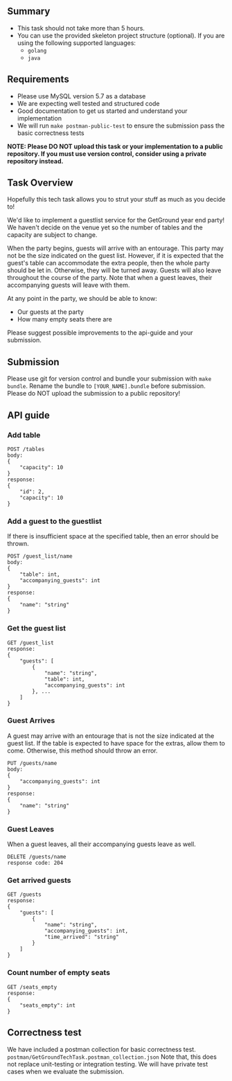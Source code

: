 ## Summary

-   This task should not take more than 5 hours.
-   You can use the provided skeleton project structure (optional). If you are using the following supported languages:
    -   `golang`
    -   `java`

## Requirements

-   Please use MySQL version 5.7 as a database
-   We are expecting well tested and structured code
-   Good documentation to get us started and understand your implementation
-   We will run `make postman-public-test` to ensure the submission pass the basic correctness tests

**NOTE: Please DO NOT upload this task or your implementation to a public repository. If you must use version control, consider using a private repository instead.**

## Task Overview

Hopefully this tech task allows you to strut your stuff as much as you decide to!

We'd like to implement a guestlist service for the GetGround year end party!
We haven't decide on the venue yet so the number of tables and the capacity are subject to change.

When the party begins, guests will arrive with an entourage. This party may not be the size indicated on the guest list.
However, if it is expected that the guest's table can accommodate the extra people, then the whole party should be let in. Otherwise, they will be turned away.
Guests will also leave throughout the course of the party. Note that when a guest leaves, their accompanying guests will leave with them.

At any point in the party, we should be able to know:

-   Our guests at the party
-   How many empty seats there are

Please suggest possible improvements to the api-guide and your submission.

## Submission

Please use git for version control and bundle your submission with `make bundle`. Rename the bundle to `[YOUR_NAME].bundle` before submission. Please do NOT upload the submission to a public repository!

## API guide

### Add table

```
POST /tables
body:
{
    "capacity": 10
}
response:
{
    "id": 2,
    "capacity": 10
}
```

### Add a guest to the guestlist

If there is insufficient space at the specified table, then an error should be thrown.

```
POST /guest_list/name
body:
{
    "table": int,
    "accompanying_guests": int
}
response:
{
    "name": "string"
}
```

### Get the guest list

```
GET /guest_list
response:
{
    "guests": [
        {
            "name": "string",
            "table": int,
            "accompanying_guests": int
        }, ...
    ]
}
```

### Guest Arrives

A guest may arrive with an entourage that is not the size indicated at the guest list.
If the table is expected to have space for the extras, allow them to come. Otherwise, this method should throw an error.

```
PUT /guests/name
body:
{
    "accompanying_guests": int
}
response:
{
    "name": "string"
}
```

### Guest Leaves

When a guest leaves, all their accompanying guests leave as well.

```
DELETE /guests/name
response code: 204
```

### Get arrived guests

```
GET /guests
response:
{
    "guests": [
        {
            "name": "string",
            "accompanying_guests": int,
            "time_arrived": "string"
        }
    ]
}
```

### Count number of empty seats

```
GET /seats_empty
response:
{
    "seats_empty": int
}
```

## Correctness test

We have included a postman collection for basic correctness test. `postman/GetGroundTechTask.postman_collection.json`
Note that, this does not replace unit-testing or integration testing. We will have private test cases when we evaluate the submission.
